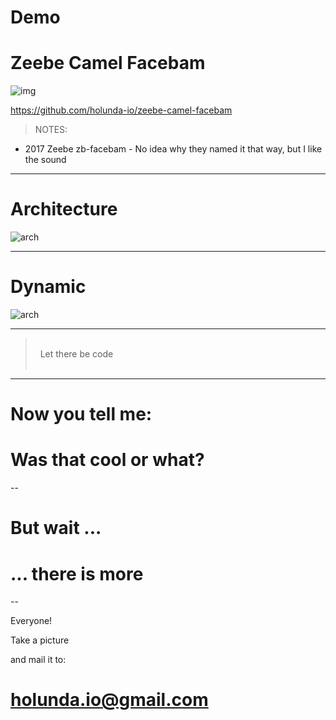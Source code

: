 # Demo
# Zeebe Camel Facebam

![img](images/process.png) <!-- .element: style="width:800px" -->


https://github.com/holunda-io/zeebe-camel-facebam

<!-- .slide: data-background="#EEE" -->

>NOTES:
* 2017 Zeebe zb-facebam - No idea why they named it that way, but I like the sound
---

# Architecture

![arch](images/zeebe-arch.png) <!-- .element: style="width:900px" -->

---

# Dynamic

![arch](images/zeebe-dynamic.png) <!-- .element: style="width:850px" -->

---

> 
> <br>&nbsp;    Let there be code  &nbsp;<br>
> &nbsp;         &nbsp;


<!-- .slide: data-background="images/idea-screen.png" data-state="img-full" -->

---

# Now you tell me:
# Was that cool or what? <!-- .element: class="fragment no-border" -->

--

# But wait ...
# ... there is more <!-- .element: class="fragment no-border" -->

--

Everyone!<p> 
Take a picture <p> <!-- .element: class="fragment no-border" -->
and mail it to:<p>

# holunda.io@gmail.com <!-- .element: class="fragment no-border" -->
